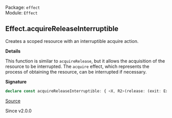 Package: `effect`<br />
Module: `Effect`<br />

## Effect.acquireReleaseInterruptible

Creates a scoped resource with an interruptible acquire action.

**Details**

This function is similar to `acquireRelease`, but it allows the
acquisition of the resource to be interrupted. The `acquire` effect, which
represents the process of obtaining the resource, can be interrupted if
necessary.

**Signature**

```ts
declare const acquireReleaseInterruptible: { <X, R2>(release: (exit: Exit.Exit<unknown, unknown>) => Effect<X, never, R2>): <A, E, R>(acquire: Effect<A, E, R>) => Effect<A, E, Scope.Scope | R2 | R>; <A, E, R, X, R2>(acquire: Effect<A, E, R>, release: (exit: Exit.Exit<unknown, unknown>) => Effect<X, never, R2>): Effect<A, E, Scope.Scope | R | R2>; }
```

[Source](https://github.com/Effect-TS/effect/tree/main/packages/effect/src/Effect.ts#L5454)

Since v2.0.0